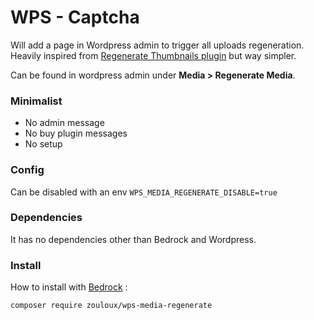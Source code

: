 # WPS - Captcha

Will add a page in Wordpress admin to trigger all uploads regeneration.
Heavily inspired from [Regenerate Thumbnails plugin](https://wordpress.org/plugins/regenerate-thumbnails/) but way simpler.  

Can be found in wordpress admin under **Media > Regenerate Media**.

### Minimalist
- No admin message
- No buy plugin messages
- No setup

### Config
Can be disabled with an env `WPS_MEDIA_REGENERATE_DISABLE=true`

### Dependencies
It has no dependencies other than Bedrock and Wordpress.

### Install

How to install with [Bedrock](https://roots.io/bedrock/) :

```bash
composer require zouloux/wps-media-regenerate
```
